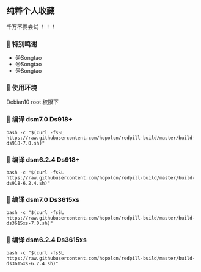 ## 纯粹个人收藏

千万不要尝试 ！！！



### 🍤 特别鸣谢

- @Songtao
- @Songtao 
- @Songtao 



### 🥠 使用环境

Debian10 root 权限下



### 🥩 编译 dsm7.0 Ds918+

```shell
bash -c "$(curl -fsSL https://raw.githubusercontent.com/hopolcn/redpill-build/master/build-ds918-7.0.sh)"
```



### 🥩 编译 dsm6.2.4 Ds918+

```shell
bash -c "$(curl -fsSL https://raw.githubusercontent.com/hopolcn/redpill-build/master/build-ds918-6.2.4.sh)"
```



### 🥩 编译 dsm7.0 Ds3615xs

```shell
bash -c "$(curl -fsSL https://raw.githubusercontent.com/hopolcn/redpill-build/master/build-ds3615xs-7.0.sh)"
```



### 🥩 编译 dsm6.2.4 Ds3615xs

```shell
bash -c "$(curl -fsSL https://raw.githubusercontent.com/hopolcn/redpill-build/master/build-ds3615xs-6.2.4.sh)"
```

